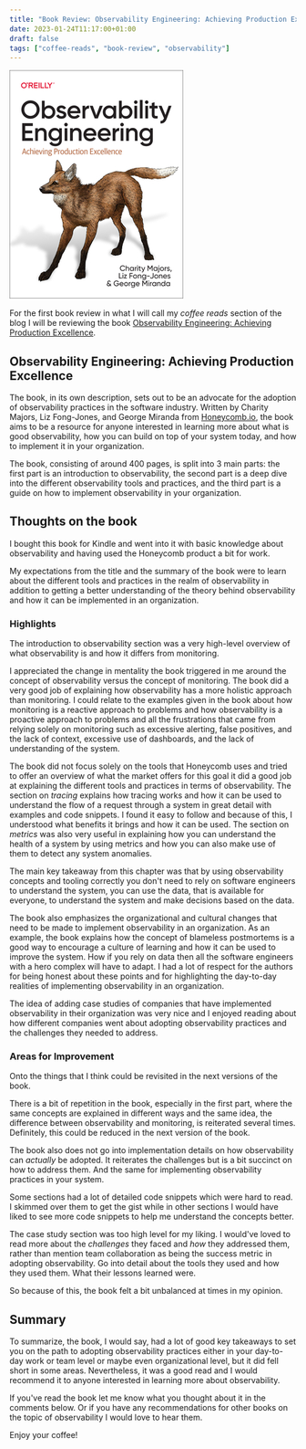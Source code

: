 ```yaml
---
title: "Book Review: Observability Engineering: Achieving Production Excellence"
date: 2023-01-24T11:17:00+01:00
draft: false
tags: ["coffee-reads", "book-review", "observability"]
---
```


![Observability Engineering](observability.png)

For the first book review in what I will call my *coffee reads* section of the blog I will be reviewing the book [Observability Engineering: Achieving Production Excellence](https://www.oreilly.com/library/view/observability-engineering/9781492050046/).

## Observability Engineering: Achieving Production Excellence

The book, in its own description, sets out to be an advocate for the adoption of observability practices in the software industry. Written by Charity Majors, Liz Fong-Jones, and George Miranda from [Honeycomb.io](https://www.honeycomb.io/), the book aims to be a resource for anyone interested in learning more about what is good observability, how you can build on top of your system today, and how to implement it in your organization.

The book, consisting of around 400 pages, is split into 3 main parts: the first part is an introduction to observability, the second part is a deep dive into the different observability tools and practices, and the third part is a guide on how to implement observability in your organization.

## Thoughts on the book

I bought this book for Kindle and went into it with basic knowledge about observability and having used the Honeycomb product a bit for work. 

My expectations from the title and the summary of the book were to learn about the different tools and practices in the realm of observability in addition to getting a better understanding of the theory behind observability and how it can be implemented in an organization.

### Highlights
The introduction to observability section was a very high-level overview of what observability is and how it differs from monitoring.

I appreciated the change in mentality the book triggered in me around the concept of observability versus the concept of monitoring. The book did a very good job of explaining how observability has a more holistic approach than monitoring. I could relate to the examples given in the book about how monitoring is a reactive approach to problems and how observability is a proactive approach to problems and all the frustrations that came from relying solely on monitoring such as excessive alerting, false positives, and the lack of context, excessive use of dashboards, and the lack of understanding of the system.

The book did not focus solely on the tools that Honeycomb uses and tried to offer an overview of what the market offers for this goal it did a good job at explaining the different tools and practices in terms of observability. The section on _*tracing*_ explains how tracing works and how it can be used to understand the flow of a request through a system in great detail with examples and code snippets. I found it easy to follow and because of this, I understood what benefits it brings and how it can be used. The section on _*metrics*_ was also very useful in explaining how you can understand the health of a system by using metrics and how you can also make use of them to detect any system anomalies.

The main key takeaway from this chapter was that by using observability concepts and tooling correctly you don't need to rely on software engineers to understand the system, you can use the data, that is available for everyone, to understand the system and make decisions based on the data. 

The book also emphasizes the organizational and cultural changes that need to be made to implement observability in an organization. As an example, the book explains how the concept of blameless postmortems is a good way to encourage a culture of learning and how it can be used to improve the system. How if you rely on data then all the software engineers with a hero complex will have to adapt. I had a lot of respect for the authors for being honest about these points and for highlighting the day-to-day realities of implementing observability in an organization.

The idea of adding case studies of companies that have implemented observability in their organization was very nice and I enjoyed reading about how different companies went about adopting observability practices and the challenges they needed to address.

### Areas for Improvement

Onto the things that I think could be revisited in the next versions of the book.

There is a bit of repetition in the book, especially in the first part, where the same concepts are explained in different ways and the same idea, the difference between observability and monitoring, is reiterated several times. Definitely, this could be reduced in the next version of the book.

The book also does not go into implementation details on how observability can _actually_ be adopted. It reiterates the challenges but is a bit succinct on how to address them. And the same for implementing observability practices in your system.

Some sections had a lot of detailed code snippets which were hard to read. I skimmed over them to get the gist while in other sections I would have liked to see more code snippets to help me understand the concepts better.

The case study section was too high level for my liking. I would've loved to read more about the _challenges_ they faced and _how_ they addressed them, rather than mention team collaboration as being the success metric in adopting observability. Go into detail about the tools they used and how they used them. What their lessons learned were.

So because of this, the book felt a bit unbalanced at times in my opinion.

## Summary

To summarize, the book, I would say, had a lot of good key takeaways to set you on the path to adopting observability practices either in your day-to-day work or team level or maybe even organizational level, but it did fell short in some areas. Nevertheless, it was a good read and I would recommend it to anyone interested in learning more about observability. 

If you've read the book let me know what you thought about it in the comments below. Or if you have any recommendations for other books on the topic of observability I would love to hear them.

Enjoy your coffee!
